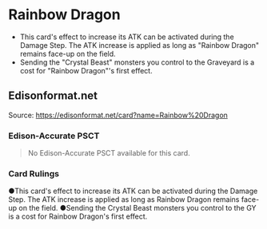 # Rainbow Dragon

*   This card's effect to increase its ATK can be activated during the Damage Step. The ATK increase is applied as long as "Rainbow Dragon" remains face-up on the field.
*   Sending the "Crystal Beast" monsters you control to the Graveyard is a cost for "Rainbow Dragon"'s first effect.

## Edisonformat.net

Source: https://edisonformat.net/card?name=Rainbow%20Dragon

### Edison-Accurate PSCT

> No Edison-Accurate PSCT available for this card.

### Card Rulings

●This card's effect to increase its ATK can be activated during the Damage Step. The ATK increase is applied as long as Rainbow Dragon remains face-up on the field.
●Sending the Crystal Beast monsters you control to the GY is a cost for Rainbow Dragon's first effect.
            